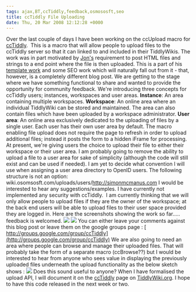 ```yaml
---
tags: ajax,BT,ccTiddly,feedback,osmososft,seo
title: ccTiddly File Uploading 
date: Thu, 20 Mar 2008 12:12:28 +0000
---
```

Over the last couple of days I have been working on the ccUpload macro for [ccTiddly](http://www.tiddlywiki.org/wiki/CcTiddly).  This is a macro that will allow people to upload files to the ccTiddly server so that it can linked to and included in their TiddlyWikis. The work was in part motivated by [Jon's](http://jaybyjayfresh.com/) requirement to post HTML files and strings to a end point where the file is then uploaded. This is a part of his [template work](http://jaybyjayfresh.com/2008/01/23/tiddlytemplating-using-tiddlywiki-to-create-webpages/) and some SEO work which will naturally fall out from it - that, however, is a completely different blog post. We are getting to the stage where we have something functional to share and wanted to provide the opportunity for community feedback. We're introducing three concepts for ccTiddly users; instances, workspaces and user areas. **Instance**: An area containing multiple workspaces. **Workspace**: An online area where an individual TiddlyWiki can be stored and maintained. The area can also contain files which have been uploaded by a workspace administrator. **User area**: An online area exclusively dedicated to the uploading of files by a single user. Each user has their own user area by default. The macro enabling file upload does not require the page to refresh in order to upload additional files; instead it posts the form to a hidden iFrame for processing. At present, we're giving users the choice to upload their file to either their workspace or their user area. I am probably going to remove the ability to upload a file to a user area for sake of simplicity (although the code will still exist and can be used if needed). I am yet to decide what convention I will use when assigning a user area directory to OpenID users. The following structure is not an option: wiki.osomsosft.com/uploads/users/http://simonmcmanus.com I would be interested to hear any suggestions/examples. I have currently not implemented any security with ccTiddly.  I am currently thinking that we will only allow people to upload files if they are the owner of the workspace; at the back end users will be able to upload files to their user space provided they are logged in. Here are the screenshots showing the work so far..... feedback is welcomed. ![](http://farm3.static.flickr.com/2042/2347575468_de9c5a584e.jpg?v=0) ![](http://farm3.static.flickr.com/2130/2346744603_3a3697567b.jpg?v=0) You can either leave your comments against this blog post or leave them on the google groups page : [ http://groups.google.com/group/ccTiddly](http://groups.google.com/group/ccTiddly) We are also going to need an area where people can browse and manage their uploaded files. That will probably take the form of a separate macro (ccBrowse??) but I would be interested to hear from anyone who sees value in displaying the previously uploaded files underneath the upload functionality as the below sketch shows : ![](http://farm3.static.flickr.com/2275/2346781123_dc056653bd.jpg?v=1206012805) Does this sound useful to anyone? When I have formalised the upload API, I will document it on the [ccTiddly](http://tiddlywiki.org/wiki/CcTiddly) page on [TiddlyWiki.org](http://tiddlywiki.org/). I hope to have this code released in the next week or two.
